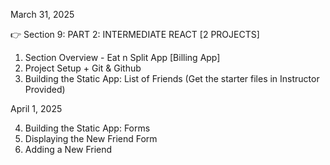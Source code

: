 March 31, 2025

👉 Section 9: PART 2: INTERMEDIATE REACT [2 PROJECTS]

1. Section Overview - Eat n Split App [Billing App]
2. Project Setup + Git & Github
3. Building the Static App: List of Friends (Get the starter files in Instructor Provided)

April 1, 2025

4. Building the Static App: Forms
5. Displaying the New Friend Form
6. Adding a New Friend
